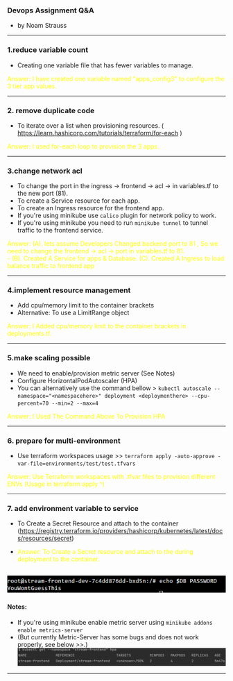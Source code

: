 ### Devops Assignment Q&A
- by Noam Strauss


----
### 1.reduce variable count

- Creating one variable file that has fewer variables to manage.
<p style='color:yellow'>Answer: I have created one variable named "apps_config3" to configure the 3 tier app values.</p>


----
### 2. remove duplicate code
- To iterate over a list when provisioning resources.
 ( https://learn.hashicorp.com/tutorials/terraform/for-each )
<p style='color:yellow'>Answer: I used for-each loop to provision the 3 apps.</p>


----
### 3.change network acl
- To change the port in the ingress -> frontend -> acl -> in variables.tf to the new port (81).
- To create a Service resource for each app.
- To create an Ingress resource for the frontend app.
- If you're using minikube use `calico` plugin for network policy to work.
- If you're using minikube you need to run `minikube tunnel` to tunnel traffic to the frontend service. 
<p style='color:yellow'>Answer: 
 (A). lets assume Developers Changed backend port to 81 , So we need to change 
the frontend -> acl -> port in variables.tf to 81.<br>
 - 
(B). Created A Service for apps & Database.
(C). Created A Ingress to load balance traffic to frontend app</p>

 


----
### 4.implement resource management
- Add cpu/memory limit to the container brackets
- Alternative: To use a LimitRange object

 <p style='color:yellow'>Answer: I Added cpu/memory limit to the container brackets in deployments.tf.</p>


----
### 5.make scaling possible
- We need to enable/provision metric server  (See Notes)
- Configure HorizontalPodAutoscaler (HPA) 
- You can alternatively use the command bellow >
`kubectl autoscale --namespace="<namespacehere>" deployment <deploymenthere> --cpu-percent=70 --min=2 --max=4`
 <p style='color:yellow'>Answer: I Used The Command Above To Provision HPA</p>

----
### 6. prepare for multi-environment
- Use terraform workspaces
 usage >> `terraform apply -auto-approve -var-file=environments/test/test.tfvars`
 <p style='color:yellow'>Answer: Use Terraform workspaces with .tfvar files to provision different ENVs (Usage in terraform apply ^)</p>


----
### 7. add environment variable to service
- To Create a Secret Resource and attach to the container
(https://registry.terraform.io/providers/hashicorp/kubernetes/latest/docs/resources/secret)
- <p style='color:yellow'>Answer: To Create a Secret resource and attach to the during deployment to the container.</p>
![img_1.png](img_1.png)
------------------------------------


#### Notes:
- If you're using minikube enable metric server using `minikube addons enable metrics-server` 
- (But currently Metric-Server has some bugs and does not work properly, see below >>.)
 ![img.png](img.png)

-------------------------------------

